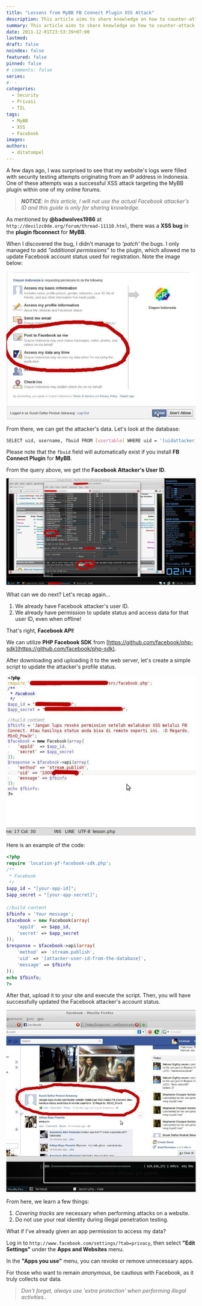 ```yaml
---
title: "Lessons from MyBB FB Connect Plugin XSS Attack"
description: This article aims to share knowledge on how to counter-attack against attackers, specifically those using third-party Facebook applications.
summary: This article aims to share knowledge on how to counter-attack against attackers, specifically those using third-party Facebook applications.
date: 2011-12-01T23:53:39+07:00
lastmod:
draft: false
noindex: false
featured: false
pinned: false
# comments: false
series:
#  -
categories:
  - Security
  - Privasi
  - TIL
tags:
  - MyBB
  - XSS
  - Facebook
images:
authors:
  - ditatompel
---
```


A few days ago, I was surprised to see that my website's logs were filled with security testing attempts originating from an IP address in Indonesia. One of these attempts was a successful XSS attack targeting the MyBB plugin within one of my online forums.

> _**NOTICE**: In this article, I will not use the actual Facebook attacker's ID and this guide is only for sharing knowledge._

As mentioned by **@badwolves1986** at `http://devilzc0de.org/forum/thread-11110.html`, there was a **XSS bug** in the **plugin fbconnect** for **MyBB**.

When I discovered the bug, I didn't manage to _'patch'_ the bugs. I only managed to add _"additional permissions"_ to the plugin, which allowed me to update Facebook account status used for registration. Note the image below:

![FB Connect Permission Request](fbconnect-xss1.jpg#center)

From there, we can get the attacker's data. Let's look at the database:

```bash
SELECT uid, username, fbuid FROM [usertable] WHERE uid = '[uidattacker]'
```

Please note that the `fbuid` field will automatically exist if you install **FB Connect Plugin** for **MyBB**.

From the query above, we get the **Facebook Attacker's User ID**.

![SQL Query Result](fbconnect-xss2.jpg#center)

What can we do next? Let's recap again...

1. We already have Facebook attacker's user ID.
2. We already have permission to update status and access data for that user ID, even when offline!

That's right, **Facebook API**!

We can utilize **PHP Facebook SDK** from [https://github.com/facebook/php-sdk](https://github.com/facebook/php-sdk).

After downloading and uploading it to the web server, let's create a simple script to update the attacker's profile status.

![PHP Facebook SDK](fbconnect-xss3.jpg#center)

Here is an example of the code:

```php
<?php
require 'location-pf-facebook-sdk.php';
/**
 * Facebook
 */
$app_id = "[your-app-id]";
$app_secret = "[your-app-secret]";

//build content
$fbinfo = 'Your message';
$facebook = new Facebook(array(
    'appId'  => $app_id,
    'secret' => $app_secret
));
$response = $facebook->api(array(
    'method' => 'stream.publish',
    'uid' => '[attacker-user-id-from-the-database]',
    'message' => $fbinfo
));
echo $fbinfo;
?>
```

After that, upload it to your site and execute the script. Then, you will have successfully updated the Facebook attacker's account status.

![Posting using Facebook API](fbconnect-xss4.jpg#center)

From here, we learn a few things:

1. _Covering tracks_ are necessary when performing attacks on a website.
2. Do not use your real identity during illegal penetration testing.

What if I've already given an app permission to access my data?

Log in to `http://www.facebook.com/settings/?tab=privacy`, then select **"Edit Settings"** under the **Apps and Websites** menu.

In the **"Apps you use"** menu, you can revoke or remove unnecessary apps.

For those who want to remain _anonymous_, be cautious with Facebook, as it truly collects our data.

> _Don't forget, always use 'extra protection' when performing illegal activities.._
